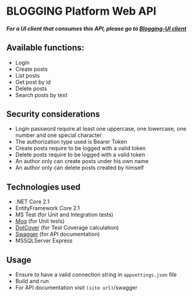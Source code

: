 # BLOGGING Platform Web API
##### For a UI client that consumes this API, please go to [Blogging-UI client](https://github.com/pbravi/Blogging-UI)
## Available functions:
- Login
- Create posts
- List posts
- Get post by id
- Delete posts
- Search posts by text

## Security considerations
- Login password require at least one uppercase, one lowercase, one number and one special character
- The authorization type used is Bearer Token
- Create posts require to be logged with a valid token
- Delete posts require to be logged with a valid token
- An author only can create posts under his own name
- An author only can delete posts created by himself

## Technologies used
- .NET Core 2.1
- EntityFramework Core 2.1
- MS Test (for Unit and Integration tests)
- [Moq](https://github.com/moq/moq4) (for Unit tests)
- [DotCover](https://www.jetbrains.com/dotcover/) (for Test Coverage calculation)
- [Swagger](https://swagger.io/) (for API documentation)
- MSSQLServer Express

## Usage
- Ensure to have a valid connection string in `appsettings.json` file
- Build and run
- For API documentation visit `(site url)`/swagger
